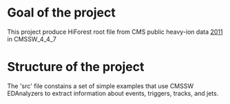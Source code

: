 # Goal of the project
This project produce HiForest root file from CMS public heavy-ion data [2011](https://github.com/cms-opendata-analyses/HiForestProducerTool/tree/2011) in CMSSW_4_4_7
# Structure of the project
The 'src' file constains a set of simple examples that use CMSSW EDAnalyzers to extract information about events, triggers, tracks, and jets. 
